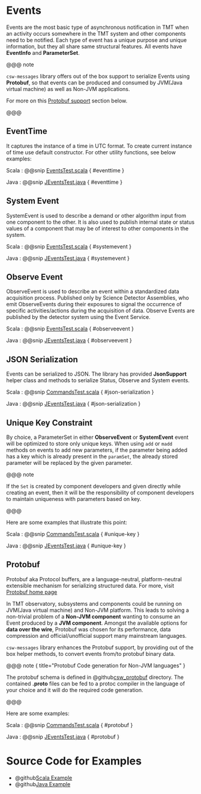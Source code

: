 # Events

Events are the most basic type of asynchronous notification in TMT when an activity occurs somewhere in the TMT system and other components need to be notified. Each type of event has a unique purpose and unique information, but they all share same structural features. All events have **EventInfo** and **ParameterSet**.

@@@ note

`csw-messages` library offers out of the box support to serialize Events using **Protobuf**, so that events can be produced and consumed by JVM(Java virtual machine) as well as Non-JVM applications.

For more on this [Protobuf support](events.html#protobuf) section below.

@@@

## EventTime
It captures the instance of a time in UTC format. To create current instance of time use default constructor. For other utility functions, see below examples:

Scala
:   @@snip [EventsTest.scala](../../../../examples/src/test/scala/csw/messages/EventsTest.scala) { #eventtime }

Java
:   @@snip [JEventsTest.java](../../../../examples/src/test/java/csw/messages/JEventsTest.java) { #eventtime }
   
## System Event

SystemEvent is used to describe a demand or other algorithm input from one component to the other. It is also used to publish internal state or status values of a component
that may be of interest to other components in the system.

Scala
:   @@snip [EventsTest.scala](../../../../examples/src/test/scala/csw/messages/EventsTest.scala) { #systemevent }

Java
:   @@snip [JEventsTest.java](../../../../examples/src/test/java/csw/messages/JEventsTest.java) { #systemevent }

## Observe Event

ObserveEvent is used to describe an event within a standardized data acquisition process. Published only by Science Detector Assemblies, who emit ObserveEvents during their exposures to signal the occurrence of specific activities/actions during the acquisition of data. Observe Events are published by the detector system using the Event Service.

Scala
:   @@snip [EventsTest.scala](../../../../examples/src/test/scala/csw/messages/EventsTest.scala) { #observeevent }

Java
:   @@snip [JEventsTest.java](../../../../examples/src/test/java/csw/messages/JEventsTest.java) { #observeevent }



## JSON Serialization
Events can be serialized to JSON. The library has provided **JsonSupport** helper class and methods to serialize Status, Observe and System events.

Scala
:   @@snip [CommandsTest.scala](../../../../examples/src/test/scala/csw/messages/EventsTest.scala) { #json-serialization }

Java
:   @@snip [JEventsTest.java](../../../../examples/src/test/java/csw/messages/JEventsTest.java) { #json-serialization }

## Unique Key Constraint

By choice, a ParameterSet in either **ObserveEvent** or **SystemEvent** event will be optimized to store only unique keys. 
When using `add` or `madd` methods on events to add new parameters, if the parameter being added has a key which is already present in the `paramSet`,
the already stored parameter will be replaced by the given parameter. 
 
@@@ note

If the `Set` is created by component developers and given directly while creating an event, then it will be the responsibility of component developers to maintain uniqueness with
parameters based on key.

@@@    

Here are some examples that illustrate this point:

Scala
:   @@snip [CommandsTest.scala](../../../../examples/src/test/scala/csw/messages/EventsTest.scala) { #unique-key }

Java
:   @@snip [JEventsTest.java](../../../../examples/src/test/java/csw/messages/JEventsTest.java) { #unique-key }

## Protobuf

Protobuf aka Protocol buffers, are a language-neutral, platform-neutral extensible mechanism for serializing structured data. For more, visit [Protobuf home page](https://developers.google.com/protocol-buffers/)

In TMT observatory, subsystems and components could be running on JVM(Java virtual machine) and Non-JVM platform. This leads to solving a non-trivial problem of a **Non-JVM component** wanting to consume an Event produced by a **JVM component**. Amongst the available options for **data over the wire**, Protobuf was chosen for its performance, data compression and official/unofficial support many mainstream languages.      

`csw-messages` library enhances the Protobuf support, by providing out of the box helper methods, to convert events from/to protobuf binary data.

@@@ note { title="Protobuf Code generation for Non-JVM languages" }

The protobuf schema is defined in @github[csw_protobuf](/csw-messages/src/main/protobuf/csw_protobuf/) directory. The contained **.proto** files can be fed to a protoc compiler in the language of your choice and it will do the required code generation. 

@@@

Here are some examples:

Scala
:   @@snip [CommandsTest.scala](../../../../examples/src/test/scala/csw/messages/EventsTest.scala) { #protobuf }

Java
:   @@snip [JEventsTest.java](../../../../examples/src/test/java/csw/messages/JEventsTest.java) { #protobuf }

# Source Code for Examples

* @github[Scala Example](/examples/src/test/scala/csw/messages/EventsTest.scala)
* @github[Java Example](/examples/src/test/java/csw/messages/JEventsTest.java)